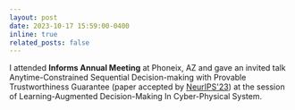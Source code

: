 ```yaml
---
layout: post
date: 2023-10-17 15:59:00-0400
inline: true
related_posts: false
---
```


I attended **Informs Annual Meeting** at Phoneix, AZ and gave an invited talk Anytime-Constrained Sequential Decision-making with Provable Trustworthiness Guarantee (paper accepted by [NeurIPS'23](https://arxiv.org/abs/2311.01568)) at the session of Learning-Augmented Decision-Making In Cyber-Physical System.
